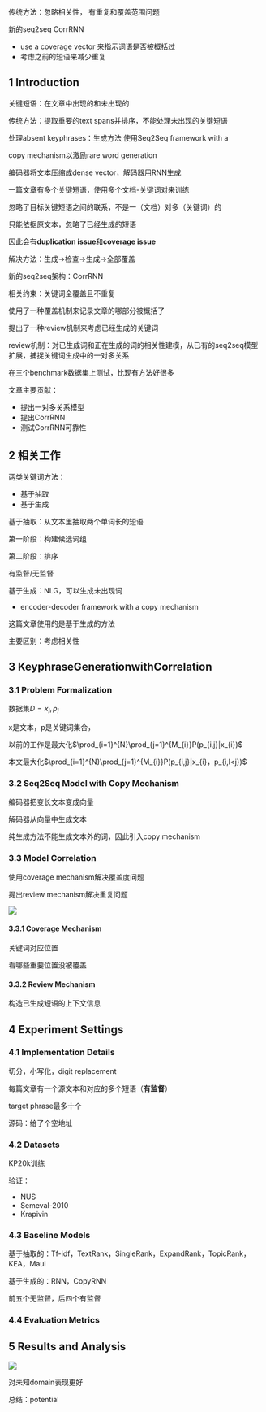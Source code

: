 传统方法：忽略相关性， 有重复和覆盖范围问题

新的seq2seq CorrRNN

* use a coverage vector 来指示词语是否被概括过
* 考虑之前的短语来减少重复

## 1 Introduction

关键短语：在文章中出现的和未出现的

传统方法：提取重要的text spans并排序，不能处理未出现的关键短语

处理absent keyphrases：生成方法 使用Seq2Seq framework with a

 copy mechanism以激励rare word generation

编码器将文本压缩成dense vector，解码器用RNN生成

一篇文章有多个关键短语，使用多个文档-关键词对来训练

忽略了目标关键短语之间的联系，不是一（文档）对多（关键词）的

只能依据原文本，忽略了已经生成的短语

因此会有**duplication issue**和**coverage issue**

解决方法：生成->检查->生成->全部覆盖

新的seq2seq架构：CorrRNN

相关约束：关键词全覆盖且不重复

使用了一种覆盖机制来记录文章的哪部分被概括了

提出了一种review机制来考虑已经生成的关键词

review机制：对已生成词和正在生成的词的相关性建模，从已有的seq2seq模型扩展，捕捉关键词生成中的一对多关系

在三个benchmark数据集上测试，比现有方法好很多

文章主要贡献：

* 提出一对多关系模型
* 提出CorrRNN
* 测试CorrRNN可靠性

## 2 相关工作

两类关键词方法：

* 基于抽取
* 基于生成

基于抽取：从文本里抽取两个单词长的短语

第一阶段：构建候选词组

第二阶段：排序

有监督/无监督

基于生成：NLG，可以生成未出现词

* encoder-decoder framework with a copy mechanism

这篇文章使用的是基于生成的方法

主要区别：考虑相关性

## 3 KeyphraseGenerationwithCorrelation

### 3.1 Problem Formalization

数据集$D={x_i,p_i}$

x是文本，p是关键词集合，

以前的工作是最大化$\prod_{i=1}^{N}\prod_{j=1}^{M_{i}}P(p_{i,j}|x_{i})$

本文最大化$\prod_{i=1}^{N}\prod_{j=1}^{M_{i}}P(p_{i,j}|x_{i}，p_{i,l<j})$

### 3.2 Seq2Seq Model with Copy Mechanism

编码器把变长文本变成向量

解码器从向量中生成文本

纯生成方法不能生成文本外的词，因此引入copy mechanism

### 3.3 Model Correlation

使用coverage mechanism解决覆盖度问题

提出review mechanism解决重复问题

![](https://github.com/keel-keywordextraction-entitylinking/keywordExtraction/blob/master/Material_For_Notes/corrRNN.png?raw=true)

#### 3.3.1 Coverage Mechanism

关键词对应位置

看哪些重要位置没被覆盖

#### 3.3.2 Review Mechanism

构造已生成短语的上下文信息

## 4 Experiment Settings

### 4.1 Implementation Details

切分，小写化，digit replacement

每篇文章有一个源文本和对应的多个短语（**有监督**）

target phrase最多十个

源码：给了个空地址

### 4.2 Datasets

KP20k训练

验证：

* NUS
* Semeval-2010
* Krapivin

### 4.3 Baseline Models

基于抽取的：Tf-idf，TextRank，SingleRank，ExpandRank，TopicRank，KEA，Maui

基于生成的：RNN，CopyRNN

前五个无监督，后四个有监督

### 4.4 Evaluation Metrics



## 5 Results and Analysis

![](https://github.com/keel-keywordextraction-entitylinking/keywordExtraction/blob/master/Material_For_Notes/CorrRNN_result.png?raw=true)

对未知domain表现更好

总结：potential